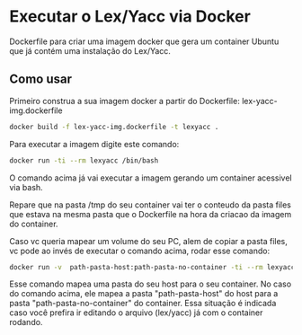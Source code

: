 # Executar o Lex/Yacc via Docker

Dockerfile para criar uma imagem docker que gera um container Ubuntu que já contém uma instalação do Lex/Yacc.

## Como usar

Primeiro construa a sua imagem docker a partir do Dockerfile: lex-yacc-img.dockerfile

```bash
docker build -f lex-yacc-img.dockerfile -t lexyacc .
```

Para executar a imagem digite este comando:

```bash
docker run -ti --rm lexyacc /bin/bash
```

O comando acima já vai executar a imagem gerando um container acessivel via bash.

Repare que na pasta /tmp do seu container vai ter o conteudo da pasta files que estava na mesma pasta que o Dockerfile na hora da criacao da imagem do container.

Caso vc queria mapear um volume do seu PC, alem de copiar a pasta files, vc pode ao invés de executar o comando acima, rodar esse comando:
```bash
docker run -v  path-pasta-host:path-pasta-no-container -ti --rm lexyacc /bin/bash
```

Esse comando mapea uma pasta do seu host para o seu container. No caso do comando acima, ele mapea a pasta "path-pasta-host" do host para a pasta "path-pasta-no-container" do container. Essa situação é indicada caso você prefira ir editando o arquivo (lex/yacc) já com o container rodando.
